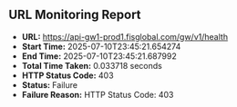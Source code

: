 ## URL Monitoring Report

- **URL:** https://api-gw1-prod1.fisglobal.com/gw/v1/health
- **Start Time:** 2025-07-10T23:45:21.654274
- **End Time:** 2025-07-10T23:45:21.687992
- **Total Time Taken:** 0.033718 seconds
- **HTTP Status Code:** 403
- **Status:** Failure
- **Failure Reason:** HTTP Status Code: 403
